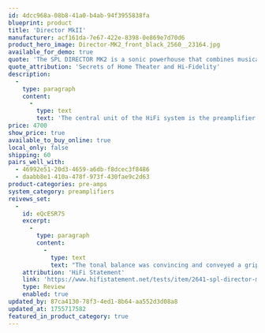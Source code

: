 ```yaml
---
id: 4dcc968a-08b8-41a0-b4ab-94f3955838fa
blueprint: product
title: 'Director MkII'
manufacturer: acf161da-7e67-422e-8398-0e869e7d70d6
product_hero_image: Director-MK2_front_black_2560__23164.jpg
available_for_demo: true
quote: 'The SPL DIRECTOR MK2 is a sonic powerhouse that combines musicality with a modern/retro design; a state-of-the-art DAC with cool-looking VU meters. Though I can’t claim VOLTAiR technology is the secret sauce, it certainly did not hinder the music from sounding its very best.'
quote_attribution: 'Secrets of Home Theater and Hi-Fidelity'
description:
  -
    type: paragraph
    content:
      -
        type: text
        text: 'The central unit of the HiFi system is the preamplifier. With remote source selection and volume control, tape monitor path, retro-look-VU-meters, premium DA-converter and the all superior VOLTAiR technology, the Director Mk2 caters for musical blockbusters.'
price: 4700
show_price: true
available_to_buy_online: true
local_only: false
shipping: 60
pairs_well_with:
  - 46992e51-20d3-4659-a6db-f8dcec3f8486
  - daabb8e1-410a-478f-973f-430fae9c2d63
product-categories: pre-amps
system_category: preamplifiers
reivews_set:
  -
    id: eQcESR7S
    excerpt:
      -
        type: paragraph
        content:
          -
            type: text
            text: "The tonal balance was convincing and conveyed a gripping listening experience, characterized by many details in the voice and again and again surprising fine dynamics.\_"
    attribution: 'HiFi Statement'
    link: 'https://www.hifistatement.net/tests/item/2641-spl-director-mk2'
    type: Review
    enabled: true
updated_by: 87ca4130-78f3-4ed1-8b64-aa552d3d08a8
updated_at: 1755717582
featured_in_product_category: true
---
```

